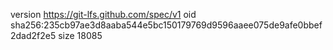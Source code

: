 version https://git-lfs.github.com/spec/v1
oid sha256:235cb97ae3d8aaba544e5bc150179769d9596aaee075de9afe0bbef2dad2f2e5
size 18085
